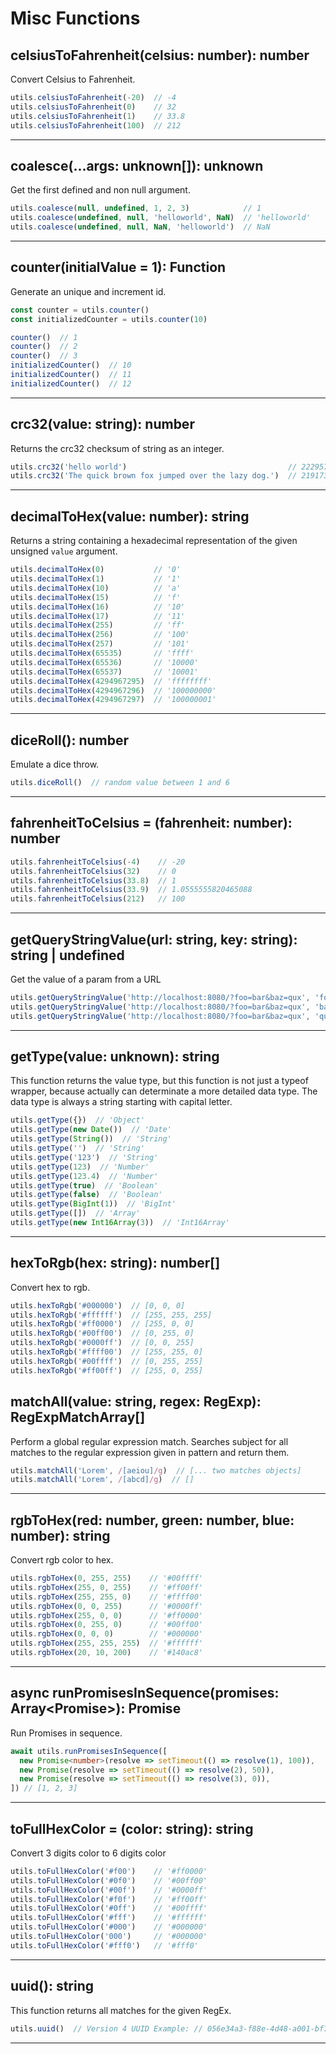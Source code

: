 # Misc Functions

## celsiusToFahrenheit(celsius: number): number

Convert Celsius to Fahrenheit.

```ts
utils.celsiusToFahrenheit(-20)  // -4
utils.celsiusToFahrenheit(0)    // 32
utils.celsiusToFahrenheit(1)    // 33.8
utils.celsiusToFahrenheit(100)  // 212
```

---

## coalesce(...args: unknown[]): unknown

Get the first defined and non null argument.

```ts
utils.coalesce(null, undefined, 1, 2, 3)            // 1
utils.coalesce(undefined, null, 'helloworld', NaN)  // 'helloworld'
utils.coalesce(undefined, null, NaN, 'helloworld')  // NaN
```

---

## counter(initialValue = 1): Function

Generate an unique and increment id.

```ts
const counter = utils.counter()
const initializedCounter = utils.counter(10)

counter()  // 1
counter()  // 2
counter()  // 3
initializedCounter()  // 10
initializedCounter()  // 11
initializedCounter()  // 12
```

---

## crc32(value: string): number

Returns the crc32 checksum of string as an integer.

```ts
utils.crc32('hello world')                                    // 222957957
utils.crc32('The quick brown fox jumped over the lazy dog.')  // 2191738434
```

---

## decimalToHex(value: number): string

Returns a string containing a hexadecimal representation of the given unsigned `value` argument.

```ts
utils.decimalToHex(0)           // '0'
utils.decimalToHex(1)           // '1'
utils.decimalToHex(10)          // 'a'
utils.decimalToHex(15)          // 'f'
utils.decimalToHex(16)          // '10'
utils.decimalToHex(17)          // '11'
utils.decimalToHex(255)         // 'ff'
utils.decimalToHex(256)         // '100'
utils.decimalToHex(257)         // '101'
utils.decimalToHex(65535)       // 'ffff'
utils.decimalToHex(65536)       // '10000'
utils.decimalToHex(65537)       // '10001'
utils.decimalToHex(4294967295)  // 'ffffffff'
utils.decimalToHex(4294967296)  // '100000000'
utils.decimalToHex(4294967297)  // '100000001'
```

---

## diceRoll(): number

Emulate a dice throw.

```ts
utils.diceRoll()  // random value between 1 and 6
```

---

## fahrenheitToCelsius = (fahrenheit: number): number

```ts
utils.fahrenheitToCelsius(-4)    // -20
utils.fahrenheitToCelsius(32)    // 0
utils.fahrenheitToCelsius(33.8)  // 1
utils.fahrenheitToCelsius(33.9)  // 1.0555555820465088
utils.fahrenheitToCelsius(212)   // 100
```

---

## getQueryStringValue(url: string, key: string): string | undefined

Get the value of a param from a URL

```ts
utils.getQueryStringValue('http://localhost:8080/?foo=bar&baz=qux', 'foo')   // 'bar'
utils.getQueryStringValue('http://localhost:8080/?foo=bar&baz=qux', 'baz')   // 'qux'
utils.getQueryStringValue('http://localhost:8080/?foo=bar&baz=qux', 'quux')  // undefined
```

---

## getType(value: unknown): string

This function returns the value type, but this function is not just a typeof wrapper, because actually can determinate a more detailed data type. The data type is always a string starting with capital letter.

```ts
utils.getType({})  // 'Object'
utils.getType(new Date())  // 'Date'
utils.getType(String())  // 'String'
utils.getType('')  // 'String'
utils.getType('123')  // 'String'
utils.getType(123)  // 'Number'
utils.getType(123.4)  // 'Number'
utils.getType(true)  // 'Boolean'
utils.getType(false)  // 'Boolean'
utils.getType(BigInt(1))  // 'BigInt'
utils.getType([])  // 'Array'
utils.getType(new Int16Array(3))  // 'Int16Array'
```

---

## hexToRgb(hex: string): number[]

Convert hex to rgb.

```ts
utils.hexToRgb('#000000')  // [0, 0, 0]
utils.hexToRgb('#ffffff')  // [255, 255, 255]
utils.hexToRgb('#ff0000')  // [255, 0, 0]
utils.hexToRgb('#00ff00')  // [0, 255, 0]
utils.hexToRgb('#0000ff')  // [0, 0, 255]
utils.hexToRgb('#ffff00')  // [255, 255, 0]
utils.hexToRgb('#00ffff')  // [0, 255, 255]
utils.hexToRgb('#ff00ff')  // [255, 0, 255]
```


## matchAll(value: string, regex: RegExp): RegExpMatchArray[]

Perform a global regular expression match. Searches subject for all matches to 
the regular expression given in pattern and return them.

```ts
utils.matchAll('Lorem', /[aeiou]/g)  // [... two matches objects]
utils.matchAll('Lorem', /[abcd]/g)  // []
```

---

## rgbToHex(red: number, green: number, blue: number): string

Convert rgb color to hex.

```ts
utils.rgbToHex(0, 255, 255)    // '#00ffff'
utils.rgbToHex(255, 0, 255)    // '#ff00ff'
utils.rgbToHex(255, 255, 0)    // '#ffff00'
utils.rgbToHex(0, 0, 255)      // '#0000ff'
utils.rgbToHex(255, 0, 0)      // '#ff0000'
utils.rgbToHex(0, 255, 0)      // '#00ff00'
utils.rgbToHex(0, 0, 0)        // '#000000'
utils.rgbToHex(255, 255, 255)  // '#ffffff'
utils.rgbToHex(20, 10, 200)    // '#140ac8'
```

---

## async runPromisesInSequence(promises: Array<Promise<unknown>>): Promise<unknown>

Run Promises in sequence.

```ts
await utils.runPromisesInSequence([
  new Promise<number>(resolve => setTimeout(() => resolve(1), 100)),
  new Promise(resolve => setTimeout(() => resolve(2), 50)),
  new Promise(resolve => setTimeout(() => resolve(3), 0)),
]) // [1, 2, 3]
```

---

## toFullHexColor = (color: string): string

Convert 3 digits color to 6 digits color

```ts
utils.toFullHexColor('#f00')    // '#ff0000'
utils.toFullHexColor('#0f0')    // '#00ff00'
utils.toFullHexColor('#00f')    // '#0000ff'
utils.toFullHexColor('#f0f')    // '#ff00ff'
utils.toFullHexColor('#0ff')    // '#00ffff'
utils.toFullHexColor('#fff')    // '#ffffff'
utils.toFullHexColor('#000')    // '#000000'
utils.toFullHexColor('000')     // '#000000'
utils.toFullHexColor('#fff0')   // '#fff0'
```

---

## uuid(): string

This function returns all matches for the given RegEx.

```ts
utils.uuid()  // Version 4 UUID Example: // 056e34a3-f88e-4d48-a001-bf70c9aefa40
```

---

